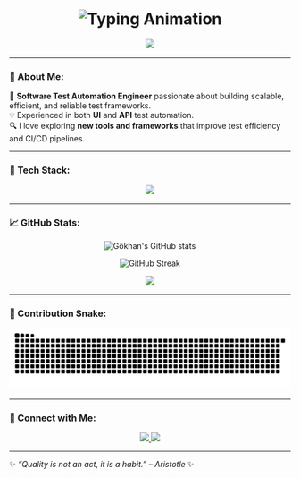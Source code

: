 <!-- Gökhan YAMAN - GitHub Profile README -->

<h1 align="center">
  <img src="https://readme-typing-svg.herokuapp.com?font=JetBrains+Mono&weight=600&size=28&duration=4500&pause=1000&color=00FFFF&background=00000000&center=true&vCenter=true&width=800&height=60&lines=👋+Hi!+I'm+Gökhan+YAMAN;💻+Software+Test+Automation+Engineer;🚀+Crafting+Tests+with+Selenium,+Appium,+Postman;🌐+Java,+WebdriverIO,+TypeScript,+Cucumber;✨+Turning+Automation+into+Art." alt="Typing Animation" />
</h1>

<p align="center">
  <img src="https://capsule-render.vercel.app/api?type=waving&color=0:00ffff,100:0066ff&height=100&section=footer"/>
</p>


---

### 💫 About Me:
🎯 **Software Test Automation Engineer** passionate about building scalable, efficient, and reliable test frameworks.  
💡 Experienced in both **UI** and **API** test automation.  
🔍 I love exploring **new tools and frameworks** that improve test efficiency and CI/CD pipelines.

---

### 🧠 Tech Stack:
<p align="center">
  <img src="https://skillicons.dev/icons?i=java,js,ts,selenium,appium,postman,jenkins,webdriverio,mocha,cucumber,testng,junit,git,github,vscode" />
</p>

---

### 📈 GitHub Stats:
<p align="center">
  <img src="https://github-readme-stats.vercel.app/api?username=gokhanyaman&show_icons=true&theme=radical" alt="Gökhan's GitHub stats" />
</p>

<p align="center">
  <img src="https://github-readme-streak-stats.herokuapp.com?user=gokhanyaman&theme=radical" alt="GitHub Streak" />
</p>

<p align="center">
  <img src="https://github-readme-stats.vercel.app/api/top-langs/?username=gokhanyaman&layout=compact&theme=radical" />
</p>

---

### 🐍 Contribution Snake:
<p align="center">
  <img src="https://raw.githubusercontent.com/yamangokhan/yamangokhan/output/snake.svg" alt="Snake animation" />
</p>

---

### 🔗 Connect with Me:
<p align="center">
  <a href="https://www.linkedin.com/in/gokhanyaman" target="_blank">
    <img src="https://img.shields.io/badge/LinkedIn-0A66C2?style=for-the-badge&logo=linkedin&logoColor=white"/>
  </a>
  <a href="mailto:gokhanyaman@example.com">
    <img src="https://img.shields.io/badge/Email-D14836?style=for-the-badge&logo=gmail&logoColor=white"/>
  </a>
</p>

---

✨ *“Quality is not an act, it is a habit.” – Aristotle* ✨
